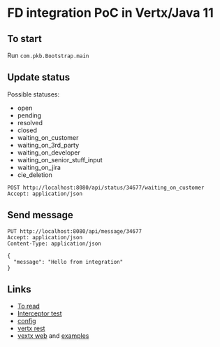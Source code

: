 # FD integration PoC in Vertx/Java 11

## To start
Run `com.pkb.Bootstrap.main`

## Update status

Possible statuses:
- open
- pending
- resolved
- closed
- waiting_on_customer
- waiting_on_3rd_party
- waiting_on_developer
- waiting_on_senior_stuff_input
- waiting_on_jira
- cie_deletion

```
POST http://localhost:8080/api/status/34677/waiting_on_customer
Accept: application/json
```

## Send message

```
PUT http://localhost:8080/api/message/34677
Accept: application/json
Content-Type: application/json

{
  "message": "Hello from integration"
}
```

## Links
- [To read](https://blog.teemo.co/vertx-in-production-d5ca9e89d7c6)
- [Interceptor test](https://github.com/vert-x3/vertx-web/blob/master/vertx-web-client/src/test/java/io/vertx/ext/web/client/InterceptorTest.java)
- [config](https://vertx.io/docs/vertx-config/java/)
- [vertx rest](https://vertx.io/blog/some-rest-with-vert-x/)
- [vextx web](https://vertx.io/docs/vertx-web/java/) and [examples](https://github.com/vert-x3/vertx-web/blob/master/vertx-web/src/main/java/examples/WebExamples.java)
